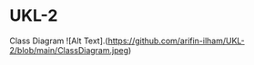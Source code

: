 # UKL-2
Class Diagram
![Alt Text].(https://github.com/arifin-ilham/UKL-2/blob/main/ClassDiagram.jpeg)
